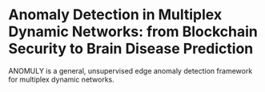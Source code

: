 # Anomaly Detection in Multiplex Dynamic Networks: from Blockchain Security to Brain Disease Prediction 
ANOMULY is a general, unsupervised edge anomaly detection framework for multiplex dynamic networks.
